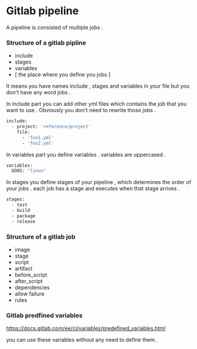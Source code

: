 # Gitlab pipeline

A pipeline is consisted of multiple jobs . 

### Structure of a gitlab pipline

* include
* stages
* variables
* [ the place where you define you jobs ]

It means you have names include , stages and variables 
in your file but you don't have any word jobs . 

In include part you can add other yml files which contains
the job that you want to use . Obviously you don't
need to rewrite those jobs . 

```bash
include:
  - project: 'reference/project'
    file:
      - 'foo1.yml'
      - 'foo2.yml'
```

In variables part you define variables . variables are 
uppercased . 

```bash
variables:
  GOOS: "linux" 
```

In stages you define stages of your pipeline , which 
determines the order of your jobs . each job has a stage
and executes when that stage arrives . 

```bash
stages:
  - test
  - build
  - package
  - release
```

### Structure of a gitlab job
* image
* stage
* script
* artifact
* before_script
* after_script
* dependencies 
* allow failure 
* rules

### Gitlab predfined variables

https://docs.gitlab.com/ee/ci/variables/predefined_variables.html

you can use these variables without any need to define them  . 

